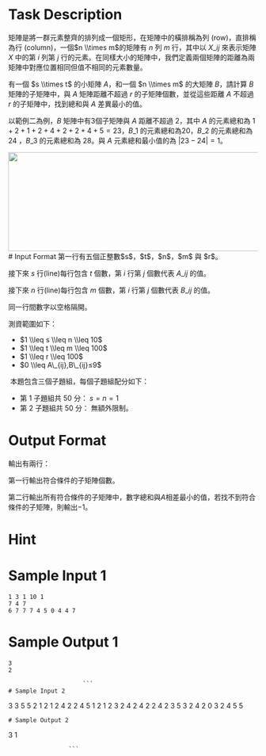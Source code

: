 # Task Description
矩陣是將一群元素整齊的排列成一個矩形，在矩陣中的橫排稱為列 (row)，直排稱為行 (column)，一個$n \\times m$的矩陣有 $n$ 列 $m$ 行，其中以 $X\_{ij}$ 來表示矩陣 $X$ 中的第 $i$ 列第 $j$ 行的元素。在同樣大小的矩陣中，我們定義兩個矩陣的距離為兩矩陣中對應位置相同但值不相同的元素數量。

有一個 $s \\times t$ 的小矩陣 $A$，和一個 $n \\times m$ 的大矩陣 $B$，請計算 $B$ 矩陣的子矩陣中，與 $A$ 矩陣距離不超過 $r$ 的子矩陣個數，並從這些距離 $A$ 不超過 $r$ 的子矩陣中，找到總和與 $A$ 差異最小的值。

以範例二為例，$B$ 矩陣中有3個子矩陣與 $A$ 距離不超過 $2$，其中 $A$ 的元素總和為 $1+2+1+2+4+2+2+4+5=23$，$B\_1$ 的元素總和為$20$，$B\_2$ 的元素總和為 $24$ ，$B\_3$ 的元素總和為 $28$。與 $A$ 元素總和最小值的為 $|23-24| = 1$。

<img alt="" src="./ShowImage_id_1985" height="200" width="600" />
# Input Format
第一行有五個正整數$s$，$t$，$n$，$m$ 與 $r$。

接下來 $s$ 行(line)每行包含 $t$ 個數，第 $i$ 行第 $j$ 個數代表 $A\_{ij}$ 的值。

接下來 $n$ 行(line)每行包含 $m$ 個數，第 $i$ 行第 $j$ 個數代表 $B\_{ij}$ 的值。

同一行間數字以空格隔開。

測資範圍如下：

* $1 \\leq s \\leq n \\leq 10$
* $1 \\leq t \\leq m \\leq 100$
* $1 \\leq r \\leq 100$
* $0 \\leq A\_{ij},B\_{ij}≤9$

 本題包含三個子題組，每個子題組配分如下：

* 第 1 子題組共 50 分： $s = n = 1$
* 第 2 子題組共 50 分： 無額外限制。
# Output Format
輸出有兩行：

第一行輸出符合條件的子矩陣個數。

第二行輸出所有符合條件的子矩陣中，數字總和與$A$相差最小的值，若找不到符合條件的子矩陣，則輸出$-1$。
# Hint

# Sample Input 1
```
1 3 1 10 1
7 4 7
6 7 7 7 4 5 0 4 4 7
```
# Sample Output 1
```
3
2

                     ```
# Sample Input 2
```
3 3 5 5 2
1 2 1
2 4 2
2 4 5
1 2 1 2 3
2 4 2 4 2
2 4 2 3 5
3 2 4 2 0
3 2 4 5 5
```
# Sample Output 2
```
3
1

                     ```

